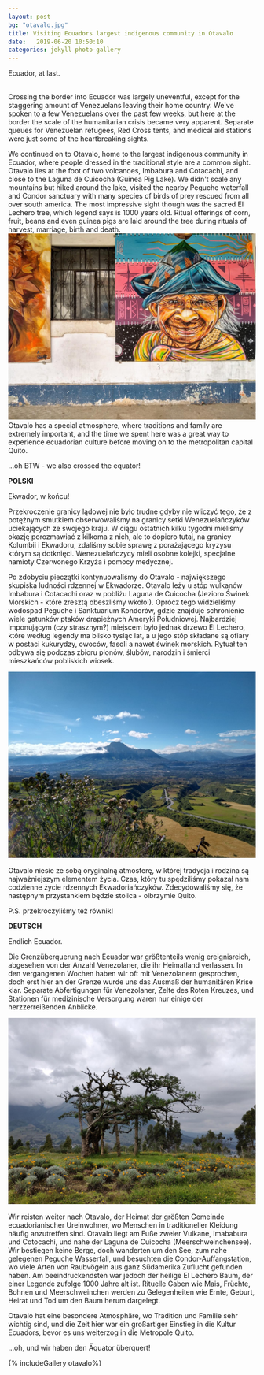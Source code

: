 ```yaml
---
layout: post
bg: "otavalo.jpg"
title: Visiting Ecuadors largest indigenous community in Otavalo
date:   2019-06-20 10:50:10 
categories: jekyll photo-gallery
---
```


Ecuador, at last. <br><br>

Crossing the border into Ecuador was largely uneventful, except for the staggering amount of Venezuelans leaving their home country. We've spoken to a few Venezuelans over the past few weeks, but here at the border the scale of the humanitarian crisis became very apparent. Separate queues for Venezuelan refugees, Red Cross tents, and medical aid stations were just some of the heartbreaking sights.

We continued on to Otavalo, home to the largest indigenous community in Ecuador, where people dressed in the traditional style are a common sight. Otavalo lies at the foot of two volcanoes, Imbabura and Cotacachi, and close to the Laguna de Cuicocha (Guinea Pig Lake). We didn't scale any mountains but hiked around the lake, visited the nearby Peguche waterfall and Condor sanctuary with many species of birds of prey rescued from all over south america. The most impressive sight though was the sacred El Lechero tree, which legend says is 1000 years old. Ritual offerings of corn, fruit, beans and even guinea pigs are laid around the tree during rituals of harvest, marriage, birth and death. 
![street art](/assets/images/posts/otavalo/2.jpg)
Otavalo has a special atmosphere, where traditions and family are extremely important, and the time we spent here was a great way to experience ecuadorian culture before moving on to the metropolitan capital Quito.

 ...oh BTW - we also crossed the equator!
 
<b>POLSKI</b>

Ekwador, w końcu!

Przekroczenie granicy lądowej nie było trudne gdyby nie wliczyć tego, że z potężnym smutkiem obserwowaliśmy na granicy setki Wenezuelańczyków uciekających ze swojego kraju. W ciągu ostatnich kilku tygodni mieliśmy okazję porozmawiać z kilkoma z nich, ale to dopiero tutaj, na granicy Kolumbii i Ekwadoru, zdaliśmy sobie sprawę z porażającego kryzysu którym są dotknięci. Wenezuelańczycy mieli osobne kolejki, specjalne namioty Czerwonego Krzyża i pomocy medycznej.

Po zdobyciu pieczątki kontynuowaliśmy do Otavalo - największego skupiska ludności rdzennej w Ekwadorze. Otavalo leży u stóp wulkanów Imbabura i Cotacachi oraz w pobliżu Laguna de Cuicocha (Jezioro Świnek Morskich - które zresztą obeszliśmy wkoło!). Oprócz tego widzieliśmy wodospad Peguche i Sanktuarium Kondorów, gdzie znajduje schronienie wiele gatunków ptaków drapieżnych Ameryki Południowej. Najbardziej imponującym (czy strasznym?) miejscem było jednak drzewo El Lechero, które według legendy ma blisko tysiąc lat, a u jego stóp składane są ofiary w postaci kukurydzy, owoców, fasoli a nawet świnek morskich. Rytuał ten odbywa się podczas zbioru plonów, ślubów, narodzin i śmierci mieszkańców pobliskich wiosek.

![Freedom bandana in the wind](/assets/images/posts/otavalo/4.jpg)

Otavalo niesie ze sobą oryginalną atmosferę, w której tradycja i rodzina są najważniejszym elementem życia. Czas, który tu spędziliśmy pokazał nam codzienne życie rdzennych Ekwadoriańczyków. Zdecydowaliśmy się, że następnym przystankiem będzie stolica - olbrzymie Quito.

P.S. przekroczyliśmy też równik!

<b>DEUTSCH</b>

Endlich Ecuador.

Die Grenzüberquerung nach Ecuador war größtenteils wenig ereignisreich, abgesehen von der Anzahl Venezolaner, die ihr Heimatland verlassen. In den vergangenen Wochen haben wir oft mit Venezolanern gesprochen, doch erst hier an der Grenze wurde uns das Ausmaß der humanitären Krise klar. Separate Abfertigungen für Venezolaner, Zelte des Roten Kreuzes, und Stationen für medizinische Versorgung waren nur einige der herzzerreißenden Anblicke.

![The sacred el lechero tree](/assets/images/posts/otavalo/9.jpg)

Wir reisten weiter nach Otavalo, der Heimat der größten Gemeinde ecuadorianischer Ureinwohner, wo Menschen in traditioneller Kleidung häufig anzutreffen sind. Otavalo liegt am Fuße zweier Vulkane, Imababura und Cotocachi, und nahe der Laguna de Cuicocha (Meerschweinchensee). Wir bestiegen keine Berge, doch wanderten um den See, zum nahe gelegenen Peguche Wasserfall, und besuchten die Condor-Auffangstation, wo viele Arten von Raubvögeln aus ganz Südamerika Zuflucht gefunden haben. Am beeindruckendsten war jedoch der heilige El Lechero Baum, der einer Legende zufolge 1000 Jahre alt ist. Rituelle Gaben wie Mais, Früchte, Bohnen und Meerschweinchen werden zu Gelegenheiten wie Ernte, Geburt, Heirat und Tod um den Baum herum dargelegt.

 Otavalo hat eine besondere Atmosphäre, wo Tradition und Familie sehr wichtig sind, und die Zeit hier war ein großartiger Einstieg in die Kultur Ecuadors, bevor es uns weiterzog in die Metropole Quito.
 
 ...oh, und wir haben den Äquator überquert!
  

{% includeGallery otavalo%}